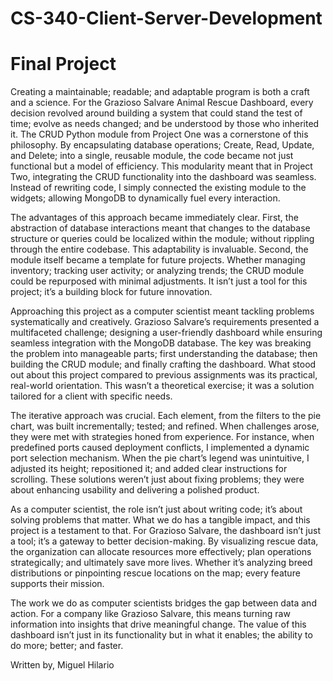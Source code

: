 # CS-340-Client-Server-Development
# Final Project

Creating a maintainable; readable; and adaptable program is both a craft and a science. For the Grazioso Salvare Animal Rescue Dashboard, every decision revolved around building a system that could stand the test of time; evolve as needs changed; and be understood by those who inherited it. The CRUD Python module from Project One was a cornerstone of this philosophy. By encapsulating database operations; Create, Read, Update, and Delete; into a single, reusable module, the code became not just functional but a model of efficiency. This modularity meant that in Project Two, integrating the CRUD functionality into the dashboard was seamless. Instead of rewriting code, I simply connected the existing module to the widgets; allowing MongoDB to dynamically fuel every interaction.

The advantages of this approach became immediately clear. First, the abstraction of database interactions meant that changes to the database structure or queries could be localized within the module; without rippling through the entire codebase. This adaptability is invaluable. Second, the module itself became a template for future projects. Whether managing inventory; tracking user activity; or analyzing trends; the CRUD module could be repurposed with minimal adjustments. It isn’t just a tool for this project; it’s a building block for future innovation.

Approaching this project as a computer scientist meant tackling problems systematically and creatively. Grazioso Salvare’s requirements presented a multifaceted challenge; designing a user-friendly dashboard while ensuring seamless integration with the MongoDB database. The key was breaking the problem into manageable parts; first understanding the database; then building the CRUD module; and finally crafting the dashboard. What stood out about this project compared to previous assignments was its practical, real-world orientation. This wasn’t a theoretical exercise; it was a solution tailored for a client with specific needs.

The iterative approach was crucial. Each element, from the filters to the pie chart, was built incrementally; tested; and refined. When challenges arose, they were met with strategies honed from experience. For instance, when predefined ports caused deployment conflicts, I implemented a dynamic port selection mechanism. When the pie chart’s legend was unintuitive, I adjusted its height; repositioned it; and added clear instructions for scrolling. These solutions weren’t just about fixing problems; they were about enhancing usability and delivering a polished product.

As a computer scientist, the role isn’t just about writing code; it’s about solving problems that matter. What we do has a tangible impact, and this project is a testament to that. For Grazioso Salvare, the dashboard isn’t just a tool; it’s a gateway to better decision-making. By visualizing rescue data, the organization can allocate resources more effectively; plan operations strategically; and ultimately save more lives. Whether it’s analyzing breed distributions or pinpointing rescue locations on the map; every feature supports their mission.

The work we do as computer scientists bridges the gap between data and action. For a company like Grazioso Salvare, this means turning raw information into insights that drive meaningful change. The value of this dashboard isn’t just in its functionality but in what it enables; the ability to do more; better; and faster.

Written by,
Miguel Hilario

